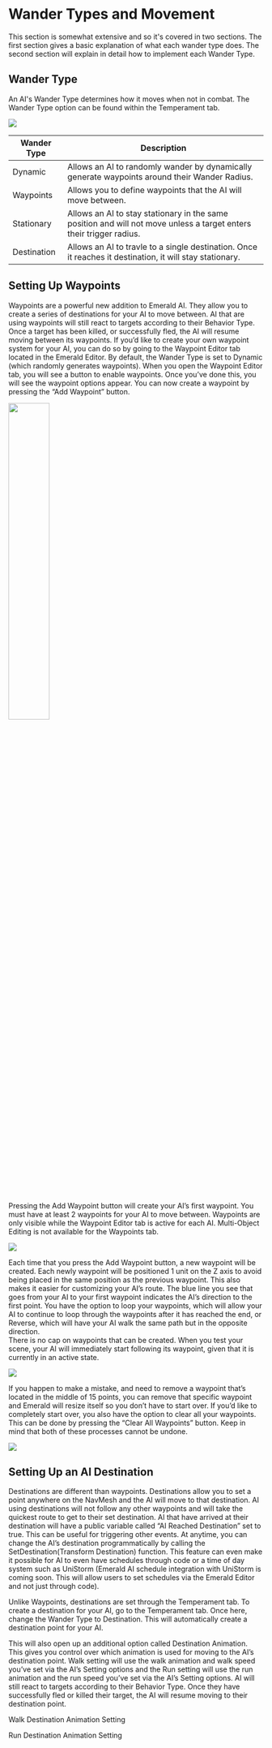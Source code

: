 # Wander Types and Movement
This section is somewhat extensive and so it's covered in two sections. The first section gives a basic explanation of what each wander type does. The second section will explain in detail how to implement each Wander Type.

## Wander Type
An AI's Wander Type determines how it moves when not in combat. The Wander Type option can be found within the Temperament tab.

![](https://i.imgur.com/I9kbWYX.png)

| Wander Type  | Description |
| ------------- | ------------- |
| Dynamic  | Allows an AI to randomly wander by dynamically generate waypoints around their Wander Radius.  |
| Waypoints  | Allows you to define waypoints that the AI will move between.  |
| Stationary  | Allows an AI to stay stationary in the same position and will not move unless a target enters their trigger radius.  |
| Destination  | Allows an AI to travle to a single destination. Once it reaches it destination, it will stay stationary.  |

## Setting Up Waypoints
Waypoints are a powerful new addition to Emerald AI. They allow you to create a series of destinations for your AI to move between. AI that are using waypoints will still react to targets according to their Behavior Type. Once a target has been killed, or successfully fled, the AI will resume moving between its waypoints.
If you’d like to create your own waypoint system for your AI, you can do so by going to the Waypoint Editor tab located in the Emerald Editor. By default, the Wander Type is set to Dynamic (which randomly generates waypoints). When you open the Waypoint Editor tab, you will see a button to enable waypoints. Once you’ve done this, you will see the waypoint options appear. You can now create a waypoint by pressing the “Add Waypoint” button.

<img src="https://i.imgur.com/CrbBAPR.png" width="40%">

Pressing the Add Waypoint button will create your AI’s first waypoint. You must have at least 2 waypoints for your AI to move between. Waypoints are only visible while the Waypoint Editor tab is active for each AI. Multi-Object Editing is not available for the Waypoints tab.

![](https://i.imgur.com/5TkalOt.png)

Each time that you press the Add Waypoint button, a new waypoint will be created. Each newly waypoint will be positioned 1 unit on the Z axis to avoid being placed in the same position as the previous waypoint. This also makes it easier for customizing your AI’s route. The blue line you see that goes from your AI to your first waypoint indicates the AI’s direction to the first point. You have the option to loop your waypoints, which will allow your AI to continue to loop through the waypoints after it has reached the end, or Reverse, which will have your AI walk the same path but in the opposite direction.   
There is no cap on waypoints that can be created. When you test your scene, your AI will immediately start following its waypoint, given that it is currently in an active state. 

![](https://i.imgur.com/C9P3igX.gif)

If you happen to make a mistake, and need to remove a waypoint that’s located in the middle of 15 points, you can remove that specific waypoint and Emerald will resize itself so you don’t have to start over. If you’d like to completely start over, you also have the option to clear all your waypoints. This can be done by pressing the “Clear All Waypoints” button. Keep in mind that both of these processes cannot be undone.

![](https://i.imgur.com/SXAnCKJ.gif)


## Setting Up an AI Destination
Destinations are different than waypoints. Destinations allow you to set a point anywhere on the NavMesh and the AI will move to that destination. AI using destinations will not follow any other waypoints and will take the quickest route to get to their set destination. AI that have arrived at their destination will have a public variable called “AI Reached Destination” set to true. This can be useful for triggering other events. At anytime, you can change the AI’s destination programmatically by calling the SetDestination(Transform Destination) function. This feature can even make it possible for AI to even have schedules through code or a time of day system such as UniStorm (Emerald AI schedule integration with UniStorm is coming soon. This will allow users to set schedules via the Emerald Editor and not just through code).

Unlike Waypoints, destinations are set through the Temperament tab. To create a destination for your AI, go to the Temperament tab. Once here, change the Wander Type to Destination. This will automatically create a destination point for your AI.



This will also open up an additional option called Destination Animation. This gives you control over which animation is used for moving to the AI’s destination point. Walk setting will use the walk animation and walk speed you’ve set via the AI’s Setting options and the Run setting will use the run animation and the run speed you’ve set via the AI’s Setting options. AI will still react to targets according to their Behavior Type. Once they have successfully fled or killed their target, the AI will resume moving to their destination point.

Walk Destination Animation Setting

Run Destination Animation Setting
